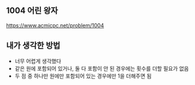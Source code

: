 ## 1004 어린 왕자

<https://www.acmicpc.net/problem/1004>

## 내가 생각한 방법

<!-- ![이미지](./img.png) -->

- 너무 어렵게 생각했다
- 같은 원에 포함되어 있거나, 둘 다 포함이 안 된 경우에는 횟수를 더할 필요가 없음
- 두 점 중 하나만 원에만 포함되어 있는 경우에만 1을 더해주면 됨

